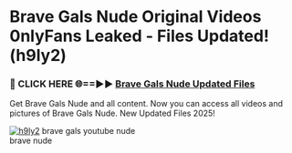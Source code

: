 # Brave Gals Nude Original Videos 0nlyFans Leaked - Files Updated! (h9ly2)

<h3>🔴 CLICK HERE 🌐==►► <a href="https://tinyurl.com/yrmya6cz" rel="nofollow">Brave Gals Nude Updated Files</a></h3>

Get Brave Gals Nude and all content. Now you can access all videos and pictures of Brave Gals Nude. New Updated Files 2025!

[![h9ly2](https://i.imgur.com/FMdXYCs.gif)](https://tinyurl.com/yrmya6cz)
brave gals youtube nude<br>
brave nude